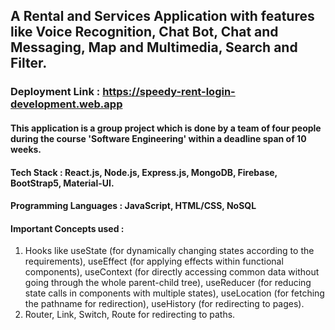 ## A Rental and Services Application with features like Voice Recognition, Chat Bot, Chat and Messaging, Map and Multimedia, Search and Filter.

### Deployment Link : https://speedy-rent-login-development.web.app

#### This application is a group project which is done by a team of four people during the course 'Software Engineering' within a deadline span of 10 weeks.

#### Tech Stack : React.js, Node.js, Express.js, MongoDB, Firebase, BootStrap5, Material-UI.

#### Programming Languages : JavaScript, HTML/CSS, NoSQL

#### Important Concepts used : 

1) Hooks like useState (for dynamically changing states according to the requirements), useEffect (for applying effects within functional components), useContext (for directly accessing common data without going through the whole parent-child tree), useReducer (for reducing state calls in components with multiple states), useLocation (for fetching the pathname for redirection), useHistory (for redirecting to pages). 
2) Router, Link, Switch, Route for redirecting to paths.


